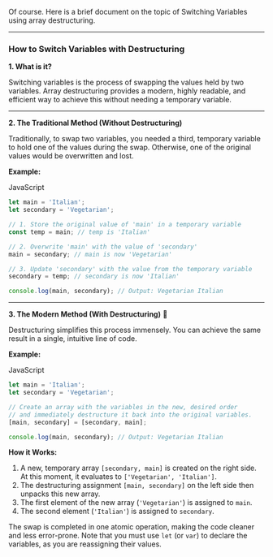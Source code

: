 Of course. Here is a brief document on the topic of Switching Variables using array destructuring.

---

### How to Switch Variables with Destructuring

**1. What is it?**

Switching variables is the process of swapping the values held by two variables. Array destructuring provides a modern, highly readable, and efficient way to achieve this without needing a temporary variable.

---

**2. The Traditional Method (Without Destructuring)**

Traditionally, to swap two variables, you needed a third, temporary variable to hold one of the values during the swap. Otherwise, one of the original values would be overwritten and lost.

**Example:**

JavaScript

```JavaScript
let main = 'Italian';
let secondary = 'Vegetarian';

// 1. Store the original value of 'main' in a temporary variable
const temp = main; // temp is 'Italian'

// 2. Overwrite 'main' with the value of 'secondary'
main = secondary; // main is now 'Vegetarian'

// 3. Update 'secondary' with the value from the temporary variable
secondary = temp; // secondary is now 'Italian'

console.log(main, secondary); // Output: Vegetarian Italian
```

---

**3. The Modern Method (With Destructuring)** 🔁

Destructuring simplifies this process immensely. You can achieve the same result in a single, intuitive line of code.

**Example:**

JavaScript

```JavaScript
let main = 'Italian';
let secondary = 'Vegetarian';

// Create an array with the variables in the new, desired order
// and immediately destructure it back into the original variables.
[main, secondary] = [secondary, main];

console.log(main, secondary); // Output: Vegetarian Italian
```

**How it Works:**

1. A new, temporary array `[secondary, main]` is created on the right side. At this moment, it evaluates to `['Vegetarian', 'Italian']`.
2. The destructuring assignment `[main, secondary]` on the left side then unpacks this new array.
3. The first element of the new array (`'Vegetarian'`) is assigned to `main`.
4. The second element (`'Italian'`) is assigned to `secondary`.

The swap is completed in one atomic operation, making the code cleaner and less error-prone. Note that you must use `let` (or `var`) to declare the variables, as you are reassigning their values.